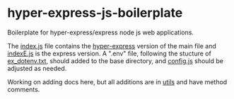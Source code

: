 # hyper-express-js-boilerplate
Boilerplate for hyper-express/express node js web applications.

The [index.js](index.js) file contains the [hyper-express](https://github.com/kartikk221/hyper-express) version of the main file and [indexE.js](indexE.js) is the express version. A ".env" file, following the stucture of [ex_dotenv.txt](ex_dotenv.txt), should added to the base directory, and [config.js](config.js) should be adjusted as needed.

Working on adding docs here, but all additions are in [utils](utils) and have method comments.

